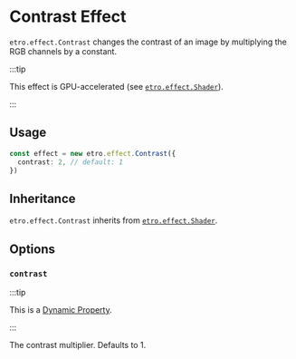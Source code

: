 # Contrast Effect

`etro.effect.Contrast` changes the contrast of an image by multiplying the RGB channels by a constant.

:::tip

This effect is GPU-accelerated (see [`etro.effect.Shader`](shader)).

:::

## Usage

```ts
const effect = new etro.effect.Contrast({
  contrast: 2, // default: 1
})
```

## Inheritance

`etro.effect.Contrast` inherits from [`etro.effect.Shader`](shader).

## Options

### `contrast`

:::tip

This is a [Dynamic Property](/docs/reference/dynamic-properties).

:::

The contrast multiplier. Defaults to 1.
